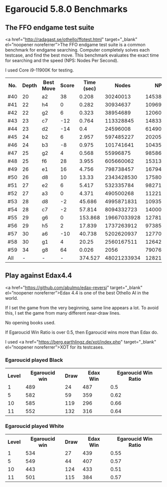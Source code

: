 # Egaroucid 5.8.0 Benchmarks

## The FFO endgame test suite

<a href="http://radagast.se/othello/ffotest.html" target="_blank" el=”noopener noreferrer”>The FFO endgame test suite</a> is a common benchmark for endgame searching. Computer completely solves each testcase, and find the best move. This benchmark evaluates the exact time for searching and the speed (NPS: Nodes Per Second).

I used Core i9-11900K for testing.

<table>
<tr>
<th>No.</th>
<th>Depth</th>
<th>Best Move</th>
<th>Score</th>
<th>Time (sec)</th>
<th>Nodes</th>
<th>NPS</th>
</tr>
<tr>
<td>#40</td>
<td>20</td>
<td>a2</td>
<td>38</td>
<td>0.208</td>
<td>30240013</td>
<td>145384677</td>
</tr>
<tr>
<td>#41</td>
<td>22</td>
<td>h4</td>
<td>0</td>
<td>0.282</td>
<td>30934637</td>
<td>109697294</td>
</tr>
<tr>
<td>#42</td>
<td>22</td>
<td>g2</td>
<td>6</td>
<td>0.323</td>
<td>38954689</td>
<td>120602752</td>
</tr>
<tr>
<td>#43</td>
<td>23</td>
<td>c7</td>
<td>-12</td>
<td>0.764</td>
<td>113328845</td>
<td>148336184</td>
</tr>
<tr>
<td>#44</td>
<td>23</td>
<td>d2</td>
<td>-14</td>
<td>0.4</td>
<td>24596008</td>
<td>61490020</td>
</tr>
<tr>
<td>#45</td>
<td>24</td>
<td>b2</td>
<td>6</td>
<td>2.957</td>
<td>597485227</td>
<td>202057905</td>
</tr>
<tr>
<td>#46</td>
<td>24</td>
<td>b3</td>
<td>-8</td>
<td>0.975</td>
<td>101741641</td>
<td>104350401</td>
</tr>
<tr>
<td>#47</td>
<td>25</td>
<td>g2</td>
<td>4</td>
<td>0.568</td>
<td>55996875</td>
<td>98586047</td>
</tr>
<tr>
<td>#48</td>
<td>25</td>
<td>f6</td>
<td>28</td>
<td>3.955</td>
<td>605660062</td>
<td>153137815</td>
</tr>
<tr>
<td>#49</td>
<td>26</td>
<td>e1</td>
<td>16</td>
<td>4.756</td>
<td>798738457</td>
<td>167943325</td>
</tr>
<tr>
<td>#50</td>
<td>26</td>
<td>d8</td>
<td>10</td>
<td>13.33</td>
<td>2343428530</td>
<td>175801090</td>
</tr>
<tr>
<td>#51</td>
<td>27</td>
<td>e2</td>
<td>6</td>
<td>5.417</td>
<td>532335784</td>
<td>98271328</td>
</tr>
<tr>
<td>#52</td>
<td>27</td>
<td>a3</td>
<td>0</td>
<td>4.371</td>
<td>490500268</td>
<td>112216945</td>
</tr>
<tr>
<td>#53</td>
<td>28</td>
<td>d8</td>
<td>-2</td>
<td>45.686</td>
<td>4995871831</td>
<td>109352358</td>
</tr>
<tr>
<td>#54</td>
<td>28</td>
<td>c7</td>
<td>-2</td>
<td>57.814</td>
<td>8094332723</td>
<td>140006446</td>
</tr>
<tr>
<td>#55</td>
<td>29</td>
<td>g6</td>
<td>0</td>
<td>153.868</td>
<td>19667033928</td>
<td>127817570</td>
</tr>
<tr>
<td>#56</td>
<td>29</td>
<td>h5</td>
<td>2</td>
<td>17.839</td>
<td>1737263912</td>
<td>97385722</td>
</tr>
<tr>
<td>#57</td>
<td>30</td>
<td>a6</td>
<td>-10</td>
<td>40.738</td>
<td>5202620937</td>
<td>127709287</td>
</tr>
<tr>
<td>#58</td>
<td>30</td>
<td>g1</td>
<td>4</td>
<td>20.25</td>
<td>2560167511</td>
<td>126428025</td>
</tr>
<tr>
<td>#59</td>
<td>34</td>
<td>g8</td>
<td>64</td>
<td>0.026</td>
<td>2056</td>
<td>79076</td>
</tr>
<tr>
<td>All</td>
<td>-</td>
<td>-</td>
<td>-</td>
<td>374.527</td>
<td>48021233934</td>
<td>128218350</td>
</tr>
</table>








## Play against Edax4.4

<a href="https://github.com/abulmo/edax-reversi" target="_blank" el=”noopener noreferrer”>Edax 4.4</a> is one of the best Othello AI in the world.

If I set the game from the very beginning, same line appears a lot. To avoid this, I set the game from many different near-draw lines.

No opening books used.

If Egaroucid Win Ratio is over 0.5, then Egaroucid wins more than Edax do.

I used <a href="https://berg.earthlingz.de/xot/index.php" target="_blank" el=”noopener noreferrer”>XOT</a> for its testcases.

### Egaroucid played Black

<table>
<tr>
<th>Level</th>
<th>Egaroucid win</th>
<th>Draw</th>
<th>Edax Win</th>
<th>Egaroucid Win Ratio</th>
</tr>
<tr>
<td>1</td>
<td>489</td>
<td>24</td>
<td>487</td>
<td>0.5</td>
</tr>
<tr>
<td>5</td>
<td>582</td>
<td>59</td>
<td>359</td>
<td>0.62</td>
</tr>
<tr>
<td>10</td>
<td>585</td>
<td>119</td>
<td>296</td>
<td>0.66</td>
</tr>
<tr>
<td>11</td>
<td>552</td>
<td>132</td>
<td>316</td>
<td>0.64</td>
</tr>
</table>




### Egaroucid played White

<table>
<tr>
<th>Level</th>
<th>Egaroucid win</th>
<th>Draw</th>
<th>Edax Win</th>
<th>Egaroucid Win Ratio</th>
</tr>
<tr>
<td>1</td>
<td>534</td>
<td>27</td>
<td>439</td>
<td>0.55</td>
</tr>
<tr>
<td>5</td>
<td>549</td>
<td>44</td>
<td>407</td>
<td>0.57</td>
</tr>
<tr>
<td>10</td>
<td>443</td>
<td>124</td>
<td>433</td>
<td>0.51</td>
</tr>
<tr>
<td>11</td>
<td>501</td>
<td>115</td>
<td>384</td>
<td>0.57</td>
</tr>
</table>
